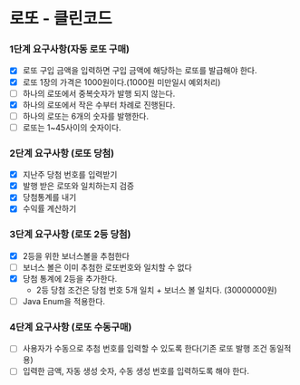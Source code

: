 # 로또 - 클린코드

### 1단계 요구사항(자동 로또 구매)
- [x] 로또 구입 금액을 입력하면 구입 금액에 해당하는 로또를 발급해야 한다. 
- [x] 로또 1장의 가격은 1000원이다.(1000원 미만일시 예외처리)
- [ ] 하나의 로또에서 중복숫자가 발행 되지 않는다.
- [x] 하나의 로또에서 작은 수부터 차례로 진행된다.
- [ ] 하나의 로또는 6개의 숫자를 발행한다.
- [ ] 로또는 1~45사이의 숫자이다.

### 2단계 요구사항 (로또 당첨)
- [x] 지난주 당첨 번호를 입력받기
- [x] 발행 받은 로또와 일치하는지 검증
- [x] 당첨통계를 내기 
- [x] 수익률 계산하기 

### 3단계 요구사항 (로또 2등 당첨)
- [x] 2등을 위한 보너스볼을 추첨한다
- [ ] 보너스 볼은 이미 추첨한 로또번호와 일치할 수 없다
- [x] 당첨 통계에 2등을 추가한다.
  - 2등 당첨 조건은 당첨 번호 5개 일치 + 보너스 볼 일치다. (30000000원)
- [ ] Java Enum을 적용한다.

### 4단계 요구사항 (로또 수동구매)
- [ ] 사용자가 수동으로 추첨 번호를 입력할 수 있도록 한다(기존 로또 발행 조건 동일적용)
- [ ] 입력한 금액, 자동 생성 숫자, 수동 생성 번호를 입력하도록 해야 한다.
